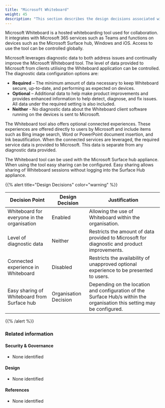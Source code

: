 ```yaml
---
title: "Microsoft Whiteboard"
weight: 45
description: "This section describes the design decisions associated with implementation of Microsoft Whiteboard for system(s) built using ASD's Blueprint for Secure Cloud."
---
```


Microsoft Whiteboard is a hosted whiteboarding tool used for collaboration. It integrates with Microsoft 365 services such as Teams and functions on devices such as the Microsoft Surface hub, Windows and iOS. Access to use the tool can be controlled globally.

Microsoft leverages diagnostic data to both address issues and continually improve the Microsoft Whiteboard tool. The level of data provided to Microsoft from clients utilising the Whiteboard application can be controlled. The diagnostic data configuration options are:
* **Required** – The minimum amount of data necessary to keep Whiteboard secure, up-to-date, and performing as expected on devices.
* **Optional** – Additional data to help make product improvements and provides enhanced information to help detect, diagnose, and fix issues. All data under the required setting is also included.
* **Neither** - No diagnostic data about the Whiteboard client software running on the devices is sent to Microsoft. 

The Whiteboard tool also offers optional connected experiences. These experiences are offered directly to users by Microsoft and include items such as Bing image search, Word or PowerPoint document insertion, and Ink beautification. When the connected services are leveraged, the required service data is provided to Microsoft. This data is separate from any diagnostic data provided.

The Whiteboard tool can be used with the Microsoft Surface hub appliance. When using the tool easy sharing can be configured. Easy sharing allows sharing of Whiteboard sessions without logging into the Surface Hub appliance. 

{{% alert title="Design Decisions" color="warning" %}}

| Decision Point                              | Design Decision       | Justification                                                                                                            |
|---------------------------------------------|-----------------------|--------------------------------------------------------------------------------------------------------------------------|
| Whiteboard for everyone in the organisation | Enabled               | Allowing the use of Whiteboard within the organisation.                                                                  |
| Level of diagnostic data                    | Neither               | Restricts the amount of data provided to Microsoft for diagnostic and product improvements.                              |
| Connected experience in Whiteboard          | Disabled              | Restricts the availability of unapproved optional experience to be presented to users.                                   |
| Easy sharing of Whiteboard from Surface hub | Organisation Decision | Depending on the location and configuration of the Surface Hub/s within the organisation this setting may be configured. |
 
{{% /alert %}}

### Related information

#### Security & Governance

* None identified

#### Design

* None identified

#### References

* None identified